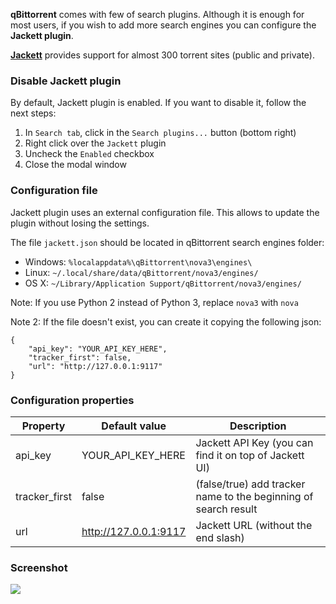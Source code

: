 **qBittorrent** comes with few of search plugins. Although it is enough for most users, if you wish to add more search engines you can configure the **Jackett plugin**.

**[Jackett](https://github.com/Jackett/Jackett)** provides support for almost 300 torrent sites (public and private).

### Disable Jackett plugin
By default, Jackett plugin is enabled. If you want to disable it, follow the next steps:
1. In `Search tab`, click in the `Search plugins...` button (bottom right)
2. Right click over the `Jackett` plugin
3. Uncheck the `Enabled` checkbox
4. Close the modal window

### Configuration file
Jackett plugin uses an external configuration file. This allows to update the plugin without losing the settings.

The file `jackett.json` should be located in qBittorrent search engines folder:
* Windows: `%localappdata%\qBittorrent\nova3\engines\`
* Linux: `~/.local/share/data/qBittorrent/nova3/engines/`
* OS X: `~/Library/Application Support/qBittorrent/nova3/engines/`

Note: If you use Python 2 instead of Python 3, replace `nova3` with `nova`

Note 2: If the file doesn't exist, you can create it copying the following json:
```
{
    "api_key": "YOUR_API_KEY_HERE", 
    "tracker_first": false, 
    "url": "http://127.0.0.1:9117"
}
```

### Configuration properties
| Property |  Default value |  Description |
|---|---|---|
| api_key | YOUR_API_KEY_HERE | Jackett API Key (you can find it on top of Jackett UI) |
| tracker_first | false | (false/true) add tracker name to the beginning of search result |
| url | http://127.0.0.1:9117 | Jackett URL (without the end slash) |

### Screenshot
![](https://i.imgur.com/uCawgLa.png)
